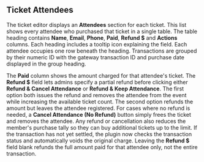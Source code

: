 ## Ticket Attendees

The ticket editor displays an **Attendees** section for each ticket. This list
shows every attendee who purchased that ticket in a single table. The table
heading contains **Name**, **Email**, **Phone**, **Paid**, **Refund $** and
**Actions** columns. Each heading includes a tooltip icon explaining the field.
Each attendee occupies one row beneath the heading. Transactions are grouped by
their numeric ID with the gateway transaction ID and purchase date displayed in
the group heading.

The **Paid** column shows the amount charged for that attendee's ticket. The
**Refund $** field lets admins specify a partial refund before clicking either
**Refund & Cancel Attendance** or **Refund & Keep Attendance**. The first option
both issues the refund and removes the attendee from the event while increasing
the available ticket count. The second option refunds the amount but leaves the
attendee registered. For cases where no refund is needed, a **Cancel Attendance
(No Refund)** button simply frees the ticket and removes the attendee. Any refund or cancellation also reduces the member's purchase tally so they can buy additional tickets up to the limit. If the
transaction has not yet settled, the plugin now checks the transaction status
and automatically voids the original charge. Leaving the **Refund $** field blank refunds the full amount paid for
that attendee only, not the entire transaction.
